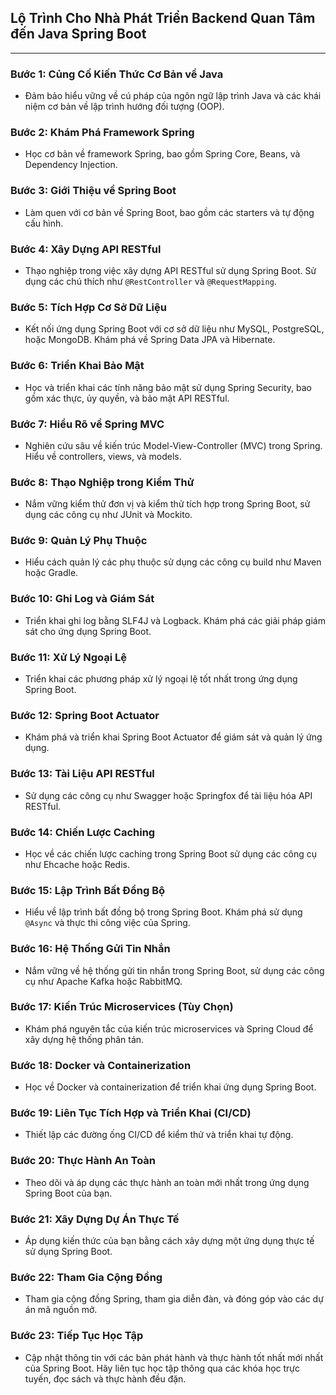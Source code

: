 ## Lộ Trình Cho Nhà Phát Triển Backend Quan Tâm đến Java Spring Boot
-----------------------------------------------------------------

### Bước 1: Củng Cố Kiến Thức Cơ Bản về Java

-   Đảm bảo hiểu vững về cú pháp của ngôn ngữ lập trình Java và các khái niệm cơ bản về lập trình hướng đối tượng (OOP).

### Bước 2: Khám Phá Framework Spring

-   Học cơ bản về framework Spring, bao gồm Spring Core, Beans, và Dependency Injection.

### Bước 3: Giới Thiệu về Spring Boot

-   Làm quen với cơ bản về Spring Boot, bao gồm các starters và tự động cấu hình.

### Bước 4: Xây Dựng API RESTful

-   Thạo nghiệp trong việc xây dựng API RESTful sử dụng Spring Boot. Sử dụng các chú thích như `@RestController` và `@RequestMapping`.

### Bước 5: Tích Hợp Cơ Sở Dữ Liệu

-   Kết nối ứng dụng Spring Boot với cơ sở dữ liệu như MySQL, PostgreSQL, hoặc MongoDB. Khám phá về Spring Data JPA và Hibernate.

### Bước 6: Triển Khai Bảo Mật

-   Học và triển khai các tính năng bảo mật sử dụng Spring Security, bao gồm xác thực, ủy quyền, và bảo mật API RESTful.

### Bước 7: Hiểu Rõ về Spring MVC

-   Nghiên cứu sâu về kiến trúc Model-View-Controller (MVC) trong Spring. Hiểu về controllers, views, và models.

### Bước 8: Thạo Nghiệp trong Kiểm Thử

-   Nắm vững kiểm thử đơn vị và kiểm thử tích hợp trong Spring Boot, sử dụng các công cụ như JUnit và Mockito.

### Bước 9: Quản Lý Phụ Thuộc

-   Hiểu cách quản lý các phụ thuộc sử dụng các công cụ build như Maven hoặc Gradle.

### Bước 10: Ghi Log và Giám Sát

-   Triển khai ghi log bằng SLF4J và Logback. Khám phá các giải pháp giám sát cho ứng dụng Spring Boot.

### Bước 11: Xử Lý Ngoại Lệ

-   Triển khai các phương pháp xử lý ngoại lệ tốt nhất trong ứng dụng Spring Boot.

### Bước 12: Spring Boot Actuator

-   Khám phá và triển khai Spring Boot Actuator để giám sát và quản lý ứng dụng.

### Bước 13: Tài Liệu API RESTful

-   Sử dụng các công cụ như Swagger hoặc Springfox để tài liệu hóa API RESTful.

### Bước 14: Chiến Lược Caching

-   Học về các chiến lược caching trong Spring Boot sử dụng các công cụ như Ehcache hoặc Redis.

### Bước 15: Lập Trình Bất Đồng Bộ

-   Hiểu về lập trình bất đồng bộ trong Spring Boot. Khám phá sử dụng `@Async` và thực thi công việc của Spring.

### Bước 16: Hệ Thống Gửi Tin Nhắn

-   Nắm vững về hệ thống gửi tin nhắn trong Spring Boot, sử dụng các công cụ như Apache Kafka hoặc RabbitMQ.

### Bước 17: Kiến Trúc Microservices (Tùy Chọn)

-   Khám phá nguyên tắc của kiến trúc microservices và Spring Cloud để xây dựng hệ thống phân tán.

### Bước 18: Docker và Containerization

-   Học về Docker và containerization để triển khai ứng dụng Spring Boot.

### Bước 19: Liên Tục Tích Hợp và Triển Khai (CI/CD)

-   Thiết lập các đường ống CI/CD để kiểm thử và triển khai tự động.

### Bước 20: Thực Hành An Toàn

-   Theo dõi và áp dụng các thực hành an toàn mới nhất trong ứng dụng Spring Boot của bạn.

### Bước 21: Xây Dựng Dự Án Thực Tế

-   Áp dụng kiến thức của bạn bằng cách xây dựng một ứng dụng thực tế sử dụng Spring Boot.

### Bước 22: Tham Gia Cộng Đồng

-   Tham gia cộng đồng Spring, tham gia diễn đàn, và đóng góp vào các dự án mã nguồn mở.

### Bước 23: Tiếp Tục Học Tập

-   Cập nhật thông tin với các bản phát hành và thực hành tốt nhất mới nhất của Spring Boot. Hãy liên tục học tập thông qua các khóa học trực tuyến, đọc sách và thực hành đều đặn.